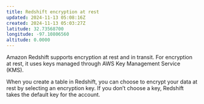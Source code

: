```yaml
---
title: Redshift encryption at rest
updated: 2024-11-13 05:08:16Z
created: 2024-11-13 05:03:27Z
latitude: 32.73568700
longitude: -97.10806560
altitude: 0.0000
---
```


Amazon Redshift supports encryption at rest and in transit. For encryption at rest, it uses keys managed through AWS Key Management Service (KMS). 

When you create a table in Redshift, you can choose to encrypt your data at rest by selecting an encryption key. If you don’t choose a key, Redshift takes the default key for the account.